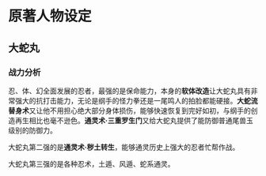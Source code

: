 # 原著人物设定

## 大蛇丸

### 战力分析

忍、体、幻全面发展的忍者，最强的是保命能力，本身的**软体改造**让大蛇丸具有非常强大的抗打击能力，无论是纲手的怪力拳还是一尾鸣人的拍脸都能硬接。**大蛇流替身术**又让他不用担心绝大部分身体损伤，能够快速恢复到完好如初，与纲手的创造再生相比也毫不逊色。**通灵术·三重罗生门**又给大蛇丸提供了能防御普通尾兽玉级别的防御力。

大蛇丸第二强的是**通灵术·秽土转生**，能够通灵历史上强大的忍者忙帮作战。

大蛇丸第三强的是各种忍术，土遁、风遁、蛇系通灵。

